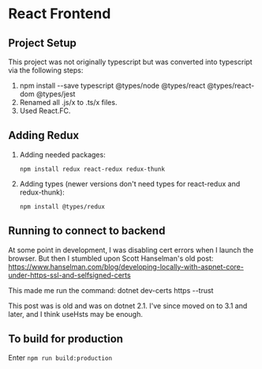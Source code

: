# React Frontend


## Project Setup

This project was not originally typescript but was converted into typescript via the following steps:

1. npm install --save typescript @types/node @types/react @types/react-dom @types/jest
2. Renamed all .js/x to .ts/x files.
3. Used React.FC.


## Adding Redux

1. Adding needed packages:

    ```
    npm install redux react-redux redux-thunk
    ```

2. Adding types (newer versions don't need types for react-redux and redux-thunk):

    ```
    npm install @types/redux
    ```

## Running to connect to backend

At some point in development, I was disabling cert errors when I launch the browser. But then I stumbled upon Scott Hanselman's old post:
https://www.hanselman.com/blog/developing-locally-with-aspnet-core-under-https-ssl-and-selfsigned-certs

This made me run the command: dotnet dev-certs https --trust

This post was is old and was on dotnet 2.1. I've since moved on to 3.1 and later,
and I think useHsts may be enough.


## To build for production

Enter `npm run build:production`